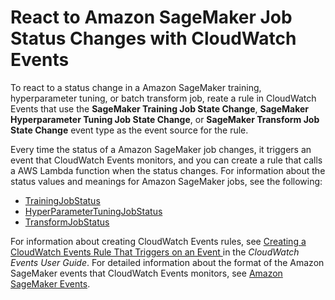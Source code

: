 # React to Amazon SageMaker Job Status Changes with CloudWatch Events<a name="cloudwatch-events"></a>

To react to a status change in a Amazon SageMaker training, hyperparameter tuning, or batch transform job, reate a rule in CloudWatch Events that use the **SageMaker Training Job State Change**, **SageMaker Hyperparameter Tuning Job State Change**, or **SageMaker Transform Job State Change** event type as the event source for the rule\. 

Every time the status of a Amazon SageMaker job changes, it triggers an event that CloudWatch Events monitors, and you can create a rule that calls a AWS Lambda function when the status changes\. For information about the status values and meanings for Amazon SageMaker jobs, see the following:
+ [TrainingJobStatus](https://docs.aws.amazon.com/sagemaker/latest/dg/API_DescribeTrainingJob.html#SageMaker-DescribeTrainingJob-response-TrainingJobStatus)
+ [HyperParameterTuningJobStatus](https://docs.aws.amazon.com/sagemaker/latest/dg/API_DescribeHyperParameterTuningJob.html#SageMaker-DescribeHyperParameterTuningJob-response-HyperParameterTuningJobStatus)
+ [TransformJobStatus](https://docs.aws.amazon.com/sagemaker/latest/dg/API_DescribeTransformJob.html#SageMaker-DescribeTransformJob-response-TransformJobStatus)

For information about creating CloudWatch Events rules, see [Creating a CloudWatch Events Rule That Triggers on an Event ](https://docs.aws.amazon.com/AmazonCloudWatch/latest/events/Create-CloudWatch-Events-Rule.html) in the *CloudWatch Events User Guide*\. For detailed information about the format of the Amazon SageMaker events that CloudWatch Events monitors, see [Amazon SageMaker Events](https://docs.aws.amazon.com/AmazonCloudWatch/latest/events/EventTypes.html#sagemaker_event_types)\.